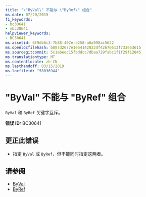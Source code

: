 ```yaml
---
title: "\"ByVal\" 不能与 \"ByRef\" 组合"
ms.date: 07/20/2015
f1_keywords:
- bc30641
- vbc30641
helpviewer_keywords:
- BC30641
ms.assetid: 6f9db6c3-7b88-407e-a258-a0a998ac5622
ms.openlocfilehash: b087d2677e1e64142022df42670513f733e5361b
ms.sourcegitcommit: 5c1abeec15fbddcc7dbaa729fabc1f1f29f12045
ms.translationtype: MT
ms.contentlocale: zh-CN
ms.lasthandoff: 03/15/2019
ms.locfileid: "58036944"
---
```

# <a name="byval-and-byref-cannot-be-combined"></a>"ByVal" 不能与 "ByRef" 组合
`ByVal` 和 `ByRef` 关键字互斥。  
  
 **错误 ID:** BC30641  
  
## <a name="to-correct-this-error"></a>更正此错误  
  
-   指定 `ByVal` 或 `ByRef`，但不能同时指定这两者。  
  
## <a name="see-also"></a>请参阅

- [ByVal](../../visual-basic/language-reference/modifiers/byval.md)
- [ByRef](../../visual-basic/language-reference/modifiers/byref.md)
